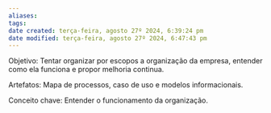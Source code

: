 ```yaml
---
aliases: 
tags: 
date created: terça-feira, agosto 27º 2024, 6:39:24 pm
date modified: terça-feira, agosto 27º 2024, 6:47:43 pm
---
```

Objetivo: Tentar organizar por escopos a organização da empresa, entender como ela funciona e propor melhoria continua. 

Artefatos: Mapa de processos, caso de uso e modelos informacionais.

Conceito chave: Entender o funcionamento da organização.